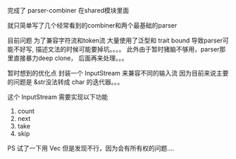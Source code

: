 完成了 parser-combiner
在shared模块里面

就只简单写了几个经常看到的combiner和两个最基础的parser

目前问题
为了兼容字符流和token流
大量使用了泛型和 trait bound
导致parser可能不好写, 描述文法的时候可能要掉坑。。。。
此外由于暂时猪脑不够用，parser那里直接暴力deep clone， 后面再来处理。。。

暂时想到的优化点
封装一个 InputStream 来兼容不同的输入流
因为目前来说主要的问题是
&str没法转成 char 的迭代器。。。

这个 InputStream 需要实现以下功能

1. count
2. next
3. take
4. skip

PS 试了一下用 Vec 但是发现不行，因为会有所有权的问题....